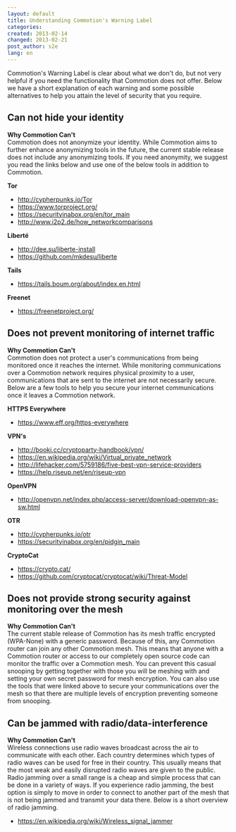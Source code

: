 ```yaml
---
layout: default
title: Understanding Commotion's Warning Label
categories: 
created: 2013-02-14
changed: 2013-02-21
post_author: s2e
lang: en
---
```

 <p>Commotion's Warning Label is clear about what we don't do, but not very helpful if you need the functionality that Commotion does not offer. Below we have a short explanation of each warning and some possible alternatives to help you attain the level of security that you require. </p>
 <h2> Can not hide your identity </h2>
 <p><strong>Why Commotion Can't </strong><br />
Commotion does not anonymize your identity. While Commotion aims to further enhance anonymizing tools in the future, the current stable release does not include any anonymizing tools. If you need anonymity, we suggest you read the links below and use one of the below tools in addition to Commotion.</p>
 <p><strong>Tor</strong></p>
 <ul>
 <li><a href="http://cypherpunks.io/Tor">http://cypherpunks.io/Tor</a></li>
 <li><a href="https://www.torproject.org/">https://www.torproject.org/</a></li>
 <li><a href="https://securityinabox.org/en/tor_main">https://securityinabox.org/en/tor_main</a></li>
 <li><a href="http://www.i2p2.de/how_networkcomparisons">http://www.i2p2.de/how_networkcomparisons</a> </li>
 </ul>
 <p><strong>Liberté</strong></p>
 <ul>
 <li><a href="http://dee.su/liberte-install">http://dee.su/liberte-install</a></li>
 <li><a href="https://github.com/mkdesu/liberte">https://github.com/mkdesu/liberte</a></li>
 </ul>
 <p><strong>Tails</strong></p>
 <ul>
 <li><a href="https://tails.boum.org/about/index.en.html">https://tails.boum.org/about/index.en.html</a></li>
 </ul>
 <p><strong> Freenet </strong></p>
 <ul>
 <li><a href="https://freenetproject.org/">https://freenetproject.org/</a></li>
 </ul>
 <h2>Does not prevent monitoring of internet traffic</h2>
 <p><strong> Why Commotion Can't </strong><br />
Commotion does not protect a user's communications from being monitored once it reaches the internet. While monitoring communications over a Commotion network requires physical proximity to a user, communications that are sent to the internet are not necessarily secure. Below are a few tools to help you secure your internet communications once it leaves a Commotion network.</p>
 <p><strong> HTTPS Everywhere</strong></p>
 <ul>
 <li><a href="https://www.eff.org/https-everywhere">https://www.eff.org/https-everywhere</a></li>
 </ul>
 <p><strong> VPN's</strong></p>
 <ul>
 <li><a href="http://booki.cc/cryptoparty-handbook/vpn/">http://booki.cc/cryptoparty-handbook/vpn/</a></li>
 <li><a href="https://en.wikipedia.org/wiki/Virtual_private_network">https://en.wikipedia.org/wiki/Virtual_private_network</a></li>
 <li><a href="http://lifehacker.com/5759186/five-best-vpn-service-providers">http://lifehacker.com/5759186/five-best-vpn-service-providers</a></li>
 <li><a href="https://help.riseup.net/en/riseup-vpn">https://help.riseup.net/en/riseup-vpn</a></li>
 </ul>
 <p><strong> OpenVPN</strong></p>
 <ul> 
 <li><a href="http://openvpn.net/index.php/access-server/download-openvpn-as-sw.html">http://openvpn.net/index.php/access-server/download-openvpn-as-sw.html</a></li>
 </ul>
 <p><strong> OTR</strong></p>
 <ul>
 <li><a href="http://cypherpunks.io/otr">http://cypherpunks.io/otr</a></li>
 <li><a href="https://securityinabox.org/en/pidgin_main">https://securityinabox.org/en/pidgin_main</a></li>
 </ul>
 <p><strong>CryptoCat</strong></p>
 <ul>
 <li><a href="https://crypto.cat/">https://crypto.cat/</a></li>
 <li><a href="https://github.com/cryptocat/cryptocat/wiki/Threat-Model">https://github.com/cryptocat/cryptocat/wiki/Threat-Model</a></li>
 </ul>
 <h2> Does not provide strong security against monitoring over the mesh</h2>
 <p><strong>Why Commotion Can't</strong><br />
The current stable release of Commotion has its mesh traffic encrypted (WPA-None) with a generic password. Because of this, any Commotion router can join any other Commotion mesh. This means that anyone with a Commotion router or access to our completely open source code can monitor the traffic over a Commotion mesh. You can prevent this casual snooping by getting together with those you will be meshing with and setting your own secret password for mesh encryption. You can also use the tools that were linked above to secure your communications over the mesh so that there are multiple levels of encryption preventing someone from snooping.</p>
 <h2>Can be jammed with radio/data-interference </h2>
 <p><strong>Why Commotion Can't</strong><br />
Wireless connections use radio waves broadcast across the air to communicate with each other. Each country determines which types of radio waves can be used for free in their country. This usually means that the most weak and easily disrupted radio waves are given to the public. Radio jamming over a small range is a cheap and simple process that can be done in a variety of ways. If you experience radio jamming, the best option is simply to move in order to connect to another part of the mesh that is not being jammed and transmit your data there. Below is a short overview of radio jamming. </p>
 <ul>
 <li><a href="https://en.wikipedia.org/wiki/Wireless_signal_jammer">https://en.wikipedia.org/wiki/Wireless_signal_jammer</a> </li>
 </ul>
